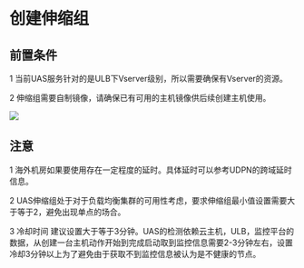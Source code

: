# 创建伸缩组

## 前置条件

1 当前UAS服务针对的是ULB下Vserver级别，所以需要确保有Vserver的资源。

2 伸缩组需要自制镜像，请确保已有可用的主机镜像供后续创建主机使用。

![](http://uas-doc.cn-bj.ufileos.com/uas-create001.png)

## 注意

<!--
1 UAS全地域可用，不过主要集群在北京，所以海外的机房如果要使用存在一定程度的延时。具体延时可以参考UDPN的跨域延时信息。
-->
1 海外机房如果要使用存在一定程度的延时。具体延时可以参考UDPN的跨域延时信息。

2 UAS伸缩组处于对于负载均衡集群的可用性考虑，要求伸缩组最小值设置需要大于等于2，避免出现单点的场合。

3 冷却时间 建议设置大于等于3分钟。UAS的检测依赖云主机，ULB，监控平台的数据，从创建一台主机动作开始到完成启动取到监控信息需要2-3分钟左右，设置冷却3分钟以上为了避免由于获取不到监控信息被认为是不健康的节点。

